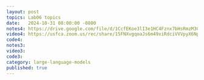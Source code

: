 ```yaml
---
layout: post
topics: Lab06 topics
date:   2024-10-31 08:00:00 -0800
notes4: https://drive.google.com/file/d/1CcfEKoe3lI3e1HC4Fznx7bHsRmzM305B/view?usp=sharing
video4: https://usfca.zoom.us/rec/share/15FNXvgqoaJs6m49xiRdciVVVpyX6NpPIAdfdrRbGg303DHEJcSQJ5t8aw0LlX2i.0NmaO0t4GVgXzVwa
code4: 
notes3: 
video3: 
code3: 
category: large-language-models
published: true
---
```

